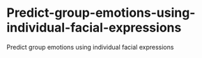 # Predict-group-emotions-using-individual-facial-expressions
Predict group emotions using individual facial expressions

